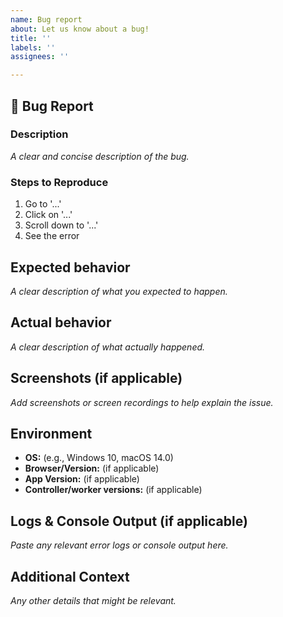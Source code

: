 ```yaml
---
name: Bug report
about: Let us know about a bug!
title: ''
labels: ''
assignees: ''

---
```


<!-- Please reserve GitHub issues for bug reports and feature requests.

For questions, the best place to get answers is on our [discussion forum](https://discuss.hashicorp.com/c/boundary), as they will get more visibility from experienced users than the issue tracker.

Please note: We take Boundary's security and our users' trust very seriously. If you believe you have found a security issue in Boundary, please responsibly disclose by contacting us at security@hashicorp.com. Our PGP key is available at [our security page](https://www.hashicorp.com/security/).

If Boundary Desktop Client version >= 2.1.0

Logs are found at:

Linux: ~/.config/Boundary/logs/desktop-client.log
MacOS: ~/Library/Logs/Boundary/desktop-client.log
Windows: $env:USERPROFILE\AppData\Roaming\Boundary\logs\desktop-client.log

We also have some debug logging initially which logs how long search requests take (only way to change this until log levels can be changed directly in settings page)

Linux: BOUNDARY_DESKTOP_LOG_LEVEL=debug ./boundary-desktop
MacOS: BOUNDARY_DESKTOP_LOG_LEVEL=debug ./Boundary.app/Contents/MacOS/Boundary
Windows: $env:BOUNDARY_DESKTOP_LOG_LEVEL='debug'; .\Boundary.exe

-->

## :bug: Bug Report

### **Description**

_A clear and concise description of the bug._

### **Steps to Reproduce**

1. Go to '...'
2. Click on '...'
3. Scroll down to '...'
4. See the error

## **Expected behavior**

_A clear description of what you expected to happen._

## **Actual behavior**

_A clear description of what actually happened._

## **Screenshots (if applicable)**

_Add screenshots or screen recordings to help explain the issue._

## **Environment**

- **OS:** (e.g., Windows 10, macOS 14.0)
- **Browser/Version:** (if applicable)
- **App Version:** (if applicable)
- **Controller/worker versions:** (if applicable)

## **Logs & Console Output (if applicable)**

_Paste any relevant error logs or console output here._

## **Additional Context**

_Any other details that might be relevant._
